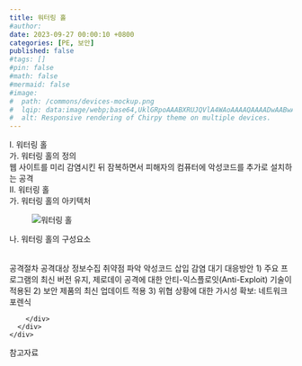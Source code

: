 ```yaml
---
title: 워터링 홀
#author: 
date: 2023-09-27 00:00:10 +0800
categories: [PE, 보안]
published: false
#tags: []
#pin: false
#math: false
#mermaid: false
#image:
#  path: /commons/devices-mockup.png
#  lqip: data:image/webp;base64,UklGRpoAAABXRUJQVlA4WAoAAAAQAAAADwAABwAAQUxQSDIAAAARL0AmbZurmr57yyIiqE8oiG0bejIYEQTgqiDA9vqnsUSI6H+oAERp2HZ65qP/VIAWAFZQOCBCAAAA8AEAnQEqEAAIAAVAfCWkAALp8sF8rgRgAP7o9FDvMCkMde9PK7euH5M1m6VWoDXf2FkP3BqV0ZYbO6NA/VFIAAAA
#  alt: Responsive rendering of Chirpy theme on multiple devices.
---
```


<div class="post-wrap">
  <div class="para">
    <div class="para-title">
      I. 워터링 홀
    </div>
    <div class="para-cntnt">
      <div class="para">
        <div class="para-title">
          가. 워터링 홀의 정의
        </div>
        <div class="para-cntnt">
            웹 사이트를 미리 감염시킨 뒤 잠복하면서 피해자의 컴퓨터에 악성코드를 추가로 설치하는 공격
        </div>
      </div>
    </div>
  </div>
  
  <div class="para">
    <div class="para-title">
      II. 워터링 홀
    </div>
    <div class="para-cntnt">
      <div class="para">
        <div class="para-title">
          가. 워터링 홀의 아키텍처
        </div>
        <div class="para-cntnt">
          <figure class="post-figure">
            <img src="/assets/img/posts/워터링-홀.png" alt="워터링 홀">
<!--            <figcaption>Source: Unveiling the Metaverse: Exploring Emerging Trends, Multifaceted Perspectives, and Future Challenges</figcaption>-->
          </figure>
        </div>
      </div>
      <div class="para">
        <div class="para-title">
          나. 워터링 홀의 구성요소
        </div>
        <div class="para-cntnt">
          <table class="post-table">
          </table>
          공격절차
  공격대상 정보수집
  취약점 파악
  악성코드 삽입
  감염 대기
대응방안
  1) 주요 프로그램의 최신 버전 유지, 제로데이 공격에 대한 안티-익스플로잇(Anti-Exploit) 기술이 적용된 
  2) 보안 제품의 최신 업데이트 적용
  3) 위협 상황에 대한 가시성 확보: 네트워크 포렌식

        </div>
      </div>
    </div>
  </div>

  <div class="refr-wrap">
    <div class="refr-title">
        참고자료
    </div>
    <ol class="refr-list">
    <!--    <li>(나현식, 최대선) <a target="_blank" href="https://scienceon.kisti.re.kr/commons/util/originalView.do?cn=JAKO202225948430499&oCn=JAKO202225948430499&dbt=JAKO&journal=NJOU00291864">메타버스 보안 위협 요소 및 대응 방안 검토</a></li>-->
    <!--    <li>(M. Uddin, S. Manickam, H. Ullah, M. Obaidat and A. Dandoush) <a target="_blank" href="https://ieeexplore.ieee.org/abstract/document/10138386">Unveiling the Metaverse: Exploring Emerging Trends, Multifaceted Perspectives, and Future Challenges</a></li>-->
    </ol>
  </div>
</div>
